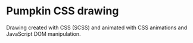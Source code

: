 # Pumpkin CSS drawing

Drawing created with CSS (SCSS) and animated with CSS animations and JavaScript DOM manipulation.
